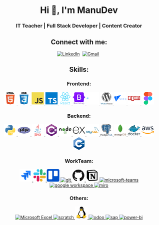 <h1 align="center">Hi 👋, I'm ManuDev</h1>
<h3 align="center"> IT Teacher | Full Stack Developer | Content Creator </h3>
<h2 align="center">Connect with me:</h2>
<div align="center">
  <a href="https://www.linkedin.com/in/cristian-manuel-veliz-" style="display: inline-block; margin-right: 5px;">
    <img src="https://img.shields.io/badge/LinkedIn-0077B5?style=for-the-badge&logo=linkedin&logoColor=white" alt="LinkedIn"/>
  </a>
  <a href="mailto:cristianmanuelveliz@gmail.com" style="display: inline-block; margin-right: 5px;">
    <img src="https://img.shields.io/badge/Gmail-D14836?style=for-the-badge&logo=gmail&logoColor=white" alt="Gmail"/>
  </a>
</div>

<h2 align="center">Skills:</h2>
<h3 align="center">Frontend:</h3>
<p align="center">
  <a href="https://www.w3.org/html/" target="_blank"> 
    <img src="https://raw.githubusercontent.com/devicons/devicon/master/icons/html5/html5-original-wordmark.svg" alt="html5" width="40" height="40"/> 
  </a>
  <a href="https://www.w3schools.com/css/" target="_blank"> 
    <img src="https://raw.githubusercontent.com/devicons/devicon/master/icons/css3/css3-original-wordmark.svg" alt="css3" width="40" height="40"/> 
  </a> 
  <a href="https://developer.mozilla.org/en-US/docs/Web/JavaScript" target="_blank"> 
    <img src="https://raw.githubusercontent.com/devicons/devicon/master/icons/javascript/javascript-original.svg" alt="javascript" width="40" height="40"/> 
  </a>
  <a href="https://www.typescriptlang.org/" target="_blank">
    <img src="https://raw.githubusercontent.com/devicons/devicon/master/icons/typescript/typescript-original.svg" alt="typescript" width="40" height="40"/>
  </a>
  <a href="https://reactjs.org/" target="_blank">
    <img src="https://raw.githubusercontent.com/devicons/devicon/master/icons/react/react-original-wordmark.svg" alt="react" width="40" height="40"/>
  </a>
  <a href="https://getbootstrap.com/" target="_blank">
    <img src="https://raw.githubusercontent.com/devicons/devicon/master/icons/bootstrap/bootstrap-original-wordmark.svg" alt="bootstrap" width="40" height="40"/>
  </a>
  <a href="https://tailwindcss.com/" target="_blank">
    <img src="https://raw.githubusercontent.com/devicons/devicon/master/icons/tailwindcss/tailwindcss-original-wordmark.svg" alt="tailwindcss" width="40" height="40"/>
  </a>
  <a href="https://wordpress.org/" target="_blank">
    <img src="https://raw.githubusercontent.com/devicons/devicon/master/icons/wordpress/wordpress-original.svg" alt="wordpress" width="40" height="40"/>
  </a>
  <a href="https://vitejs.dev/" target="_blank">
    <img src="https://raw.githubusercontent.com/devicons/devicon/master/icons/vite/vite-original-wordmark.svg" alt="vite" width="40" height="40"/>
  </a>
  <a href="https://www.npmjs.com/" target="_blank">
    <img src="https://raw.githubusercontent.com/devicons/devicon/master/icons/npm/npm-original-wordmark.svg" alt="npm" width="40" height="40"/>
  </a>
  <a href="https://www.figma.com/" target="_blank">
    <img src="https://raw.githubusercontent.com/devicons/devicon/master/icons/figma/figma-original.svg" alt="figma" width="40" height="40"/>
  </a>
</p>

<h3 align="center">Backend:</h3>
<p align="center">
  <a href="https://www.python.org" target="_blank"> 
    <img src="https://raw.githubusercontent.com/devicons/devicon/master/icons/python/python-original.svg" alt="python" width="40" height="40"/> 
  </a>
  <a href="https://www.php.net/" target="_blank">
    <img src="https://raw.githubusercontent.com/devicons/devicon/master/icons/php/php-original.svg" alt="php" width="40" height="40"/>
  </a>
  <a href="https://spring.io/" target="_blank">
    <img src="https://raw.githubusercontent.com/devicons/devicon/master/icons/java/java-original-wordmark.svg" alt="java" width="40" height="40"/>
  </a>
  <a href="https://dotnet.microsoft.com/" target="_blank">
    <img src="https://raw.githubusercontent.com/devicons/devicon/master/icons/csharp/csharp-original.svg" alt="csharp" width="40" height="40"/>
  </a>
  <a href="https://nodejs.org/" target="_blank">
    <img src="https://raw.githubusercontent.com/devicons/devicon/master/icons/nodejs/nodejs-original-wordmark.svg" alt="nodejs" width="40" height="40"/>
  </a>
  <a href="https://expressjs.com/" target="_blank">
    <img src="https://raw.githubusercontent.com/devicons/devicon/master/icons/express/express-original.svg" alt="express" width="40" height="40"/>
  </a>
  <a href="https://www.mysql.com/" target="_blank"> 
    <img src="https://raw.githubusercontent.com/devicons/devicon/master/icons/mysql/mysql-original-wordmark.svg" alt="mysql" width="40" height="40"/> 
  </a>
  <a href="https://www.postgresql.org/" target="_blank">
    <img src="https://raw.githubusercontent.com/devicons/devicon/master/icons/postgresql/postgresql-original-wordmark.svg" alt="postgresql" width="40" height="40"/>
  </a>
  <a href="https://www.mongodb.com/" target="_blank">
    <img src="https://raw.githubusercontent.com/devicons/devicon/master/icons/mongodb/mongodb-original-wordmark.svg" alt="mongodb" width="40" height="40"/>
  </a>
  <a href="https://www.docker.com/" target="_blank">
    <img src="https://raw.githubusercontent.com/devicons/devicon/master/icons/docker/docker-original-wordmark.svg" alt="docker" width="40" height="40"/>
  </a>
  <a href="https://aws.amazon.com/" target="_blank">
    <img src="https://raw.githubusercontent.com/devicons/devicon/master/icons/amazonwebservices/amazonwebservices-original-wordmark.svg" alt="aws" width="40" height="40"/>
  </a>
  <a href="https://isocpp.org/" target="_blank">
    <img src="https://raw.githubusercontent.com/devicons/devicon/master/icons/cplusplus/cplusplus-original.svg" alt="cplusplus" width="40" height="40"/>
  </a>
</p>

<h3 align="center">WorkTeam:</h3>
<p align="center">
  <a href="https://www.atlassian.com/software/jira" target="_blank">
    <img src="https://raw.githubusercontent.com/devicons/devicon/master/icons/jira/jira-original.svg" alt="jira" width="40" height="40"/>
  </a>
  <a href="https://slack.com/" target="_blank">
    <img src="https://raw.githubusercontent.com/devicons/devicon/master/icons/slack/slack-original.svg" alt="slack" width="40" height="40"/>
  </a>
  <a href="https://trello.com/" target="_blank">
    <img src="https://raw.githubusercontent.com/devicons/devicon/master/icons/trello/trello-plain.svg" alt="trello" width="40" height="40"/>
  </a>
  <a href="https://git-scm.com/" target="_blank"> 
    <img src="https://www.vectorlogo.zone/logos/git-scm/git-scm-icon.svg" alt="git" width="40" height="40"/> 
  </a>
  <a href="https://github.com/" target="_blank">
    <img src="https://raw.githubusercontent.com/devicons/devicon/master/icons/github/github-original.svg" alt="github" width="40" height="40"/>
  </a>
  <a href="https://www.notion.so/" target="_blank">
    <img src="https://raw.githubusercontent.com/devicons/devicon/master/icons/notion/notion-original.svg" alt="notion" width="40" height="40"/>
  </a>
  <a href="https://www.microsoft.com/en/microsoft-teams/group-chat-software" target="_blank">
    <img src="https://img.icons8.com/color/48/000000/microsoft-teams.png" alt="microsoft-teams" width="40" height="40"/>
  </a>
  <a href="https://workspace.google.com/" target="_blank">
    <img src="https://img.icons8.com/color/48/000000/google-drive--v2.png" alt="google workspace" width="40" height="40"/>
  </a>
  <a href="https://miro.com/" target="_blank">
    <img src="https://img.icons8.com/color/48/000000/miro.png" alt="miro" width="40" height="40"/>
  </a>
</p>

<h3 align="center">Others:</h3>
<p align="center">
 <a href="https://www.microsoft.com/en-us/microsoft-365/excel" target="_blank">
  <img src="https://img.icons8.com/color/48/000000/microsoft-excel-2019.png" alt="Microsoft Excel" width="40" height="40"/>
</a>
  <a href="https://scratch.mit.edu/" target="_blank"> 
    <img src="https://img.icons8.com/doodle/48/000000/scratch.png" alt="scratch" width="40" height="40"/> 
  </a>
  <a href="https://www.linux.org/" target="_blank"> 
    <img src="https://raw.githubusercontent.com/devicons/devicon/master/icons/linux/linux-original.svg" alt="linux" width="40" height="40"/> 
  </a>
  <a href="https://www.odoo.com/" target="_blank">
  <img src="https://upload.wikimedia.org/wikipedia/commons/9/92/Odoo_logo_2016.png" alt="odoo" width="40" height="40"/>
</a>
  <a href="https://www.sap.com/" target="_blank">
    <img src="https://www.vectorlogo.zone/logos/sap/sap-icon.svg" alt="sap" width="40" height="40"/>
  </a>
  <a href="https://powerbi.microsoft.com/" target="_blank">
  <img src="https://img.icons8.com/color/48/000000/power-bi.png" alt="power-bi" width="40" height="40"/>
</a>
</p>
